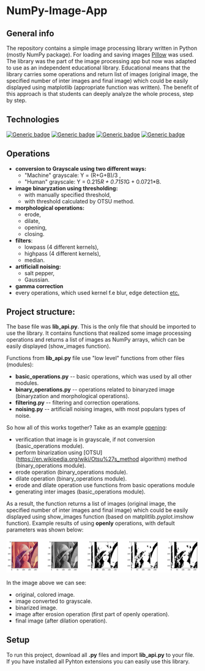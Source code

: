 # NumPy-Image-App

## General info
The repository contains a simple image processing library written in Python (mostly NumPy package). For loading and saving images [Pillow](https://pillow.readthedocs.io/en/stable/) was used. 
The library was the part of the image processing app but now was adapted to use as an independent educational library. Educational means that the library carries some operations and return list of images (original image, the specified number of inter images and final image) which could be easily displayed using matplotlib (appropriate function was written).  The benefit of this approach is that students can deeply analyze the whole process, step by step. 

## Technologies

[![Generic badge](https://img.shields.io/badge/Python-3.7-green)](https://shields.io/)
[![Generic badge](https://img.shields.io/badge/NumPy-1.18.2-blue)](https://shields.io/)
[![Generic badge](https://img.shields.io/badge/Pillow-7.1.1-blue)](https://shields.io/)
[![Generic badge](https://img.shields.io/badge/matplotlib-3.2.1-blue)](https://shields.io/)
 
## Operations
* **conversion to Grayscale using two different ways:**
  - "Machine" grayscale: Y = (R+G+B)/3 ,
  - "Human" grayscale: Y = 0.215*R + 0.7151*G + 0.0721*B.
* **image binaryzation using thresholding:**
  - with manually specified threshold,
  - with threshold calculated by OTSU method.
* **morphological operations:**
  - erode,
  - dilate,
  - opening,
  - closing.
* **filters**:
  - lowpass (4 different kernels),
  - highpass (4 different kernels),
  - median.
* **artificiall noising:**
  - salt pepper,
  - Gaussian.
* **gamma correction**
* every operations, which used kernel f.e blur, edge detectiion [etc.](https://en.wikipedia.org/wiki/Kernel_(image_processing))

## Project structure:
The base file was **lib_api.py**. This is the only file that should be imported to use the library. It contains functions that realized some image processing operations
and returns a list of images as NumPy arrays, which can be easily displayed (show_images function).

Functions from **lib_api.py** file use "low level" functions from other files (modules): 
* **basic_operations.py** --  basic operations, which was used by all other modules.
* **binary_operations.py** -- operations related to binaryzed image (binaryzation and morphological operations).
* **filtering.py** -- filtering and correction operations.
* **noising.py** -- artificiall noising images, with most populars types of noise.

So how all of this works together? Take as an example [opening](https://en.wikipedia.org/wiki/Mathematical_morphology#Opening):
* verification that image is in grayscale, if not conversion (basic_operations module).
* perform binarization using [OTSU](https://en.wikipedia.org/wiki/Otsu%27s_method algorithm) method (binary_operations module).
* erode operation (binary_operations module).
* dilate operation (binary_operations module).
* erode and dilate operation use functions from basic operations module
* generating inter images (basic_operations module).

As a result, the function returns a list of images (original image, the specified number of inter images and final image) which could be easily displayed using show_images function (based on matplitlib.pyplot.imshow function). Example results of using **openly** operations, with default parameters was shown below:

![alt text](https://github.com/MarcinNawrocki/NumPy-Image-App/blob/master/example.png "Example results")

In the image above we can see:
* original, colored image.
* image converted to grayscale.
* binarized image.
* image after erosion operation (first part of openly operation).
* final image (after dilation operation).

## Setup
To run this project, download all **.py** files and import **lib_api.py** to your file. If you have installed all Pyhton extensions you can easily use this library.
